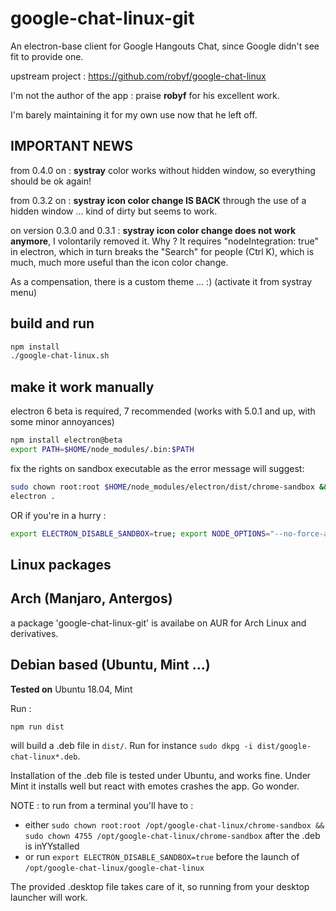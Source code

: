 # google-chat-linux-git

An electron-base client for Google Hangouts Chat, since Google didn't see fit to provide one.

upstream project : https://github.com/robyf/google-chat-linux

I'm not the author of the app : praise **robyf** for his excellent work.

I'm barely maintaining it for my own use now that he left off.

## IMPORTANT NEWS

from 0.4.0 on : **systray** color works without hidden window, so everything should be ok again!

from 0.3.2 on : **systray icon color change IS BACK** through the use of a hidden window ... kind of dirty but seems to work.

on version 0.3.0 and 0.3.1 : **systray icon color change does not work anymore**, I volontarily removed it. Why ? It requires "nodeIntegration: true" in electron, which in turn breaks the "Search" for people (Ctrl K), which is much, much more useful than the icon color change.

As a compensation, there is a custom theme ... :) (activate it from systray menu)

## build and run

```sh
npm install
./google-chat-linux.sh
```

## make it work manually

electron 6 beta is required, 7 recommended
(works with 5.0.1 and up, with some minor annoyances)

```sh
npm install electron@beta
export PATH=$HOME/node_modules/.bin:$PATH
```

fix the rights on sandbox executable as the error message will suggest:

```sh
sudo chown root:root $HOME/node_modules/electron/dist/chrome-sandbox && sudo chown 4755 $HOME/node_modules/electron/dist/chrome-sandbox
electron .
```
    
OR if you're in a hurry :

```sh
export ELECTRON_DISABLE_SANDBOX=true; export NODE_OPTIONS="--no-force-async-hooks-checks"; electron .
```

## Linux packages

## Arch (Manjaro, Antergos)

a package 'google-chat-linux-git' is availabe on AUR for Arch Linux and derivatives.

## Debian based (Ubuntu, Mint ...)

**Tested on** Ubuntu 18.04, Mint

Run :

```sh
npm run dist
```

will build a .deb file in `dist/`. Run for instance `sudo dkpg -i dist/google-chat-linux*.deb`.

Installation of the .deb file is tested under Ubuntu, and works fine. Under Mint it installs well but react with emotes crashes the app. Go wonder.

NOTE : to run from a terminal you'll have to :

- either `sudo chown root:root /opt/google-chat-linux/chrome-sandbox && sudo chown 4755 /opt/google-chat-linux/chrome-sandbox` after the .deb is inYYstalled
- or run `export ELECTRON_DISABLE_SANDBOX=true` before the launch of `/opt/google-chat-linux/google-chat-linux`

The provided .desktop file takes care of it, so running from your desktop launcher will work.
